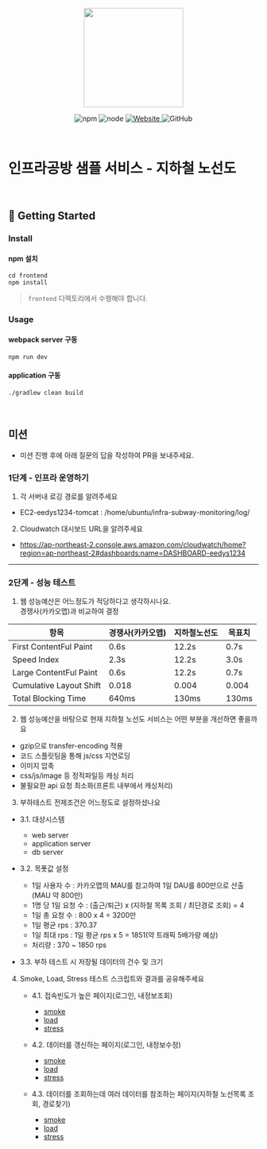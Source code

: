 <p align="center">
    <img width="200px;" src="https://raw.githubusercontent.com/woowacourse/atdd-subway-admin-frontend/master/images/main_logo.png"/>
</p>
<p align="center">
  <img alt="npm" src="https://img.shields.io/badge/npm-%3E%3D%205.5.0-blue">
  <img alt="node" src="https://img.shields.io/badge/node-%3E%3D%209.3.0-blue">
  <a href="https://edu.nextstep.camp/c/R89PYi5H" alt="nextstep atdd">
    <img alt="Website" src="https://img.shields.io/website?url=https%3A%2F%2Fedu.nextstep.camp%2Fc%2FR89PYi5H">
  </a>
  <img alt="GitHub" src="https://img.shields.io/github/license/next-step/atdd-subway-service">
</p>

<br>

# 인프라공방 샘플 서비스 - 지하철 노선도

<br>

## 🚀 Getting Started

### Install
#### npm 설치
```
cd frontend
npm install
```
> `frontend` 디렉토리에서 수행해야 합니다.

### Usage
#### webpack server 구동
```
npm run dev
```
#### application 구동
```
./gradlew clean build
```
<br>

## 미션

* 미션 진행 후에 아래 질문의 답을 작성하여 PR을 보내주세요.

### 1단계 - 인프라 운영하기
1. 각 서버내 로깅 경로를 알려주세요  
 - EC2-eedys1234-tomcat : /home/ubuntu/infra-subway-monitoring/log/

2. Cloudwatch 대시보드 URL을 알려주세요
 - https://ap-northeast-2.console.aws.amazon.com/cloudwatch/home?region=ap-northeast-2#dashboards:name=DASHBOARD-eedys1234
---

### 2단계 - 성능 테스트
1. 웹 성능예산은 어느정도가 적당하다고 생각하시나요.  
경쟁사(카카오맵)과 비교하여 결정  

항목 | 경쟁사(카카오맵) | 지하철노선도 | 목표치  
---- | ---- | ---- | ---- |  
First ContentFul Paint |  0.6s | 12.2s | 0.7s  
Speed Index | 2.3s | 12.2s | 3.0s |  
Large ContentFul Paint | 0.6s | 12.2s | 0.7s  
Cumulative Layout Shift | 0.018 | 0.004 | 0.004  
Total Blocking Time | 640ms | 130ms | 130ms  

2. 웹 성능예산을 바탕으로 현재 지하철 노선도 서비스는 어떤 부분을 개선하면 좋을까요
  - gzip으로 transfer-encoding 적용
  - 코드 스플릿팅을 통해 js/css 지연로딩
  - 이미지 압축
  - css/js/image 등 정적파일등 캐싱 처리
  - 불필요한 api 요청 최소화(프론트 내부에서 캐싱처리)

3. 부하테스트 전제조건은 어느정도로 설정하셨나요

 - 3.1. 대상시스템  
   - web server
   - application server
   - db server
 
 - 3.2. 목푯값 설정  
   - 1일 사용자 수 :  카카오맵의 MAU를 참고하여 1일 DAU를 800만으로 산출(MAU 약 800만)  
   - 1명 당 1일 요청 수 : (출근/퇴근) x (지하철 목록 조회 / 최단경로 조회) = 4
   - 1일 총 요청 수 : 800 x 4 = 3200만
   - 1일 평균 rps : 370.37
   - 1일 최대 rps : 1일 평균 rps x 5 = 1851(약 트래픽 5배가량 예상)
   - 처리량 : 370 ~ 1850 rps
 
 - 3.3. 부하 테스트 시 저장될 데이터의 건수 및 크기  

4. Smoke, Load, Stress 테스트 스크립트와 결과를 공유해주세요

   - 4.1. 접속빈도가 높은 페이지(로그인, 내정보조회)
     - [smoke](https://github.com/eedys1234/infra-subway-monitoring/blob/step2/load-test/frequent/smoke_result.md)
     - [load](https://github.com/eedys1234/infra-subway-monitoring/blob/step2/load-test/frequent/load_result.md)
     - [stress](https://github.com/eedys1234/infra-subway-monitoring/blob/step2/load-test/frequent/stress_result.md)

   - 4.2. 데이터를 갱신하는 페이지(로그인, 내정보수정)
      - [smoke](https://github.com/eedys1234/infra-subway-monitoring/blob/step2/load-test/update/smoke_result.md)
      - [load](https://github.com/eedys1234/infra-subway-monitoring/blob/step2/load-test/update/load_result.md)
      - [stress](https://github.com/eedys1234/infra-subway-monitoring/blob/step2/load-test/update/stress_result.md)
 
   - 4.3. 데이터를 조회하는데 여러 데이터를 참조하는 페이지(지하철 노선목록 조회, 경로찾기)   
      - [smoke](https://github.com/eedys1234/infra-subway-monitoring/blob/step2/load-test/join/smoke_result.md)
      - [load](https://github.com/eedys1234/infra-subway-monitoring/blob/step2/load-test/join/load_result.md)
      - [stress](https://github.com/eedys1234/infra-subway-monitoring/blob/step2/load-test/join/stress_result.md)
 
 

